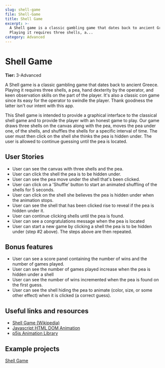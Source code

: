 ```yaml
---
slug: shell-game
file: Shell-Game
title: Shell Game
excerpt: >-
  A Shell game is a classic gambling game that dates back to ancient Greece.
  Playing it requires three shells, a...
category: Advanced
---
```

# Shell Game

**Tier:** 3-Advanced

A Shell game is a classic gambling game that dates back to ancient Greece.
Playing it requires three shells, a pea, hand dexterity by the operator, and 
keen observation skills on the part of the player. It's also a classic con
game since its easy for the operator to swindle the player. Thank goodness
the latter isn't our intent with this app.

This Shell game is intended to provide a graphical interface to the classical
shell game and to provide the player with an honest game to play. Our game
draws three shells on the canvas along with the pea, moves the pea under one,
of the shells, and shuffles the shells for a specific interval of time. The
user must then click on the shell she thinks the pea is hidden under. The user
is allowed to continue guessing until the pea is located.

## User Stories

* User can see the canvas with three shells and the pea.
* User can click the shell the pea is to be hidden under.
* User can see the pea move under the shell that's been clicked.
* User can click on a 'Shuffle' button to start an animated shuffling of
the shells for 5 seconds.
* User can click on the shell she believes the pea is hidden under when
the animation stops.
* User can see the shell that has been clicked rise to reveal if the pea
is hidden under it. 
* User can continue clicking shells until the pea is found.
* User can see a congratulations message when the pea is located
* User can start a new game by clicking a shell the pea is to be hidden
under (step #2 above). The steps above are then repeated.

## Bonus features

* User can see a score panel containing the number of wins and the
number of games played.
* User can see the number of games played increase when the pea is hidden
under a shell
* User can see the number of wins incremented when the pea is found on 
the first guess.
* User can see the shell hiding the pea to animate (color, size, or 
some other effect) when it is clicked (a correct guess).

## Useful links and resources

- [Shell Game (Wikipedia)](https://en.wikipedia.org/wiki/Shell_game)
- [Javascript HTML DOM Animation](https://www.w3schools.com/js/js_htmldom_animate.asp)
- [p5js Animation Library](https://p5js.org/)

## Example projects

[Shell Game](https://codepen.io/RedCactus/pen/dwEjXy)
